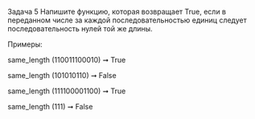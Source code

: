 Задача 5
Напишите функцию, которая возвращает True, если в переданном числе за каждой последовательностью единиц следует
последовательность нулей той же длины.

Примеры:

same_length (110011100010) ➞ True

same_length (101010110) ➞ False

same_length (111100001100) ➞ True

same_length (111) ➞ False
